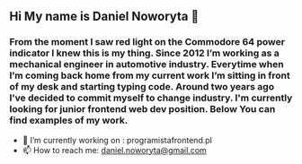 ## Hi My name is Daniel Noworyta :wave:

### From the moment I saw red light on the Commodore 64 power indicator I knew this is my thing. Since 2012 I’m working as a mechanical engineer in automotive industry. Everytime when I’m coming back home from my current work I’m sitting in front of my desk and starting typing code. Around two years ago I’ve decided to commit myself to change industry. I'm currently looking for junior frontend web dev position. Below You can find examples of my work.

- 🔭 I’m currently working on : programistafrontend.pl
- 📫 How to reach me: daniel.noworyta@gmail.com
